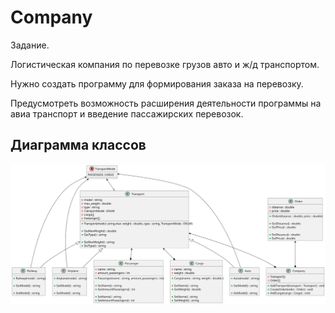 # Company

Задание.

Логистическая компания по перевозке грузов авто и ж/д 
транспортом. 


Нужно создать программу для формирования заказа на перевозку. 


Предусмотреть возможность расширения деятельности программы 
на авиа транспорт и введение пассажирских перевозок.

## Диаграмма классов
![class_diagramm.svg](class_diagramm.svg)